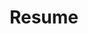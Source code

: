 ---
title: Resume
description: What I've been doing with my life
type: page
template: resume
i18n:
  fr: '/fr/cv'
---